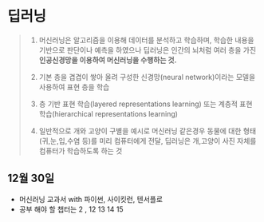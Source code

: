 # 딥러닝
> 1. 머신러닝은 알고리즘을 이용해 데이터를 분석하고 학습하며, 학습한 내용을 기반으로 판단이나 예측을 하였으나 딥러닝은 인간의 뇌처럼 여러 층을 가진 **인공신경망을 이용하여 머신러닝을 수행하는 것.**
>
> 2. 기본 층을 겹겹이 쌓아 올려 구성한 신경망(neural network)이라는 모델을 사용하여 표현 층을 학습
>
> 3. 층 기반 표현 학습(layered representations learning) 또는 계층적 표현 학습(hierarchical representations learning)
> 4. 일반적으로 개와 고양이 구별을 예시로 머신러닝 같은경우 동물에 대한 형태(귀,눈,입,수염 등)를 미리 컴퓨터에게 전달, 딥러닝은 개,고양이 사진 자체를 컴퓨터가 학습하도록 하는 것





## 12월 30일

- 머신러닝 교과서 with 파이썬, 사이킷런, 텐서플로 
- 공부 해야 할 챕터는 2 , 12 13 14 15



